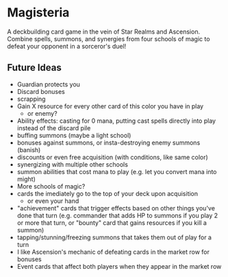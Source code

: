 # Magisteria

A deckbuilding card game in the vein of Star Realms and Ascension. Combine spells, summons, and synergies from four schools of magic to defeat your opponent in a sorceror's duel!

## Future Ideas

- Guardian protects you
- Discard bonuses
- scrapping
- Gain X resource for every other card of this color you have in play
  - or enemy?
- Ability effects: casting for 0 mana, putting cast spells directly into play instead of the discard pile
- buffing summons (maybe a light school)
- bonuses against summons, or insta-destroying enemy summons (banish)
- discounts or even free acquisition (with conditions, like same color)
- synergizing with multiple other schools
- summon abilities that cost mana to play (e.g. let you convert mana into might)
- More schools of magic?
- cards the imediately go to the top of your deck upon acquisition
  - or even your hand
- "achievement" cards that trigger effects based on other things you've done that turn (e.g. commander that adds HP to summons if you play 2 or more that turn, or "bounty" card that gains resources if you kill a summon)
- tapping/stunning/freezing summons that takes them out of play for a turn
- I like Ascension's mechanic of defeating cards in the market row for bonuses
- Event cards that affect both players when they appear in the market row
